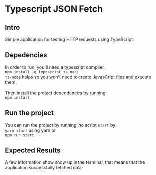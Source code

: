 # Typescript JSON Fetch

## Intro
Simple application for testing HTTP requests using TypeScript
## Depedencies
In order to run, you'll need a typescript compiler. <br>
```npm install -g typescript ts-node```<br>
` ts-node ` helps so you won't need to create JavasCript files and execute them. <br><br>
Then install the project dependencies by running <br>
```npm install```

## Run the project
You can run the project by running the script ` start ` by: <br>
```yarn start``` using yarn or <br>
``` npm run start ```
## Expected Results
A few information show show up in the terminal, that means that the application successfully fetched data;